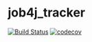# job4j_tracker

[![Build Status](https://app.travis-ci.com/DlNZzz/job4j_tracker.svg?branch=master)](https://app.travis-ci.com/github/DlNZzz/job4j_tracker)
[![codecov](https://codecov.io/gh/DlNZzz/job4j_tracker/branch/master/graph/badge.svg)](https://codecov.io/gh/DlNZzz/job4j_tracker)
